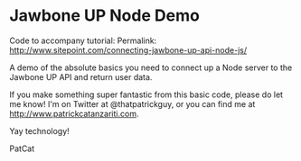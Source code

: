 Jawbone UP Node Demo
========

Code to accompany tutorial: Permalink: http://www.sitepoint.com/connecting-jawbone-up-api-node-js/ ‎

A demo of the absolute basics you need to connect up a Node server to the Jawbone UP API and return user data.

If you make something super fantastic from this basic code, please do let me know! I'm on Twitter at @thatpatrickguy, or you can find me at http://www.patrickcatanzariti.com.

Yay technology!

PatCat
